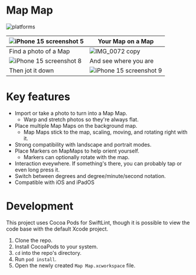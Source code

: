 # Map Map 
![platforms](https://img.shields.io/badge/platforms-iPhone%20%7C%20iPad-green)

|![iPhone 15 screenshot 5](https://github.com/benjaminRoberts01375/Map-Map/assets/61424934/d0188025-2d26-4390-909c-a6ecd39ddf36) | Your Map on a Map |
| ----------- | ----------- |
| Find a photo of a Map| ![IMG_0072 copy](https://github.com/benjaminRoberts01375/Map-Map/assets/61424934/e311c61a-800a-474f-8d27-879479278a52) |
| ![iPhone 15 screenshot 8](https://github.com/benjaminRoberts01375/Map-Map/assets/61424934/f56faeed-e7fe-4c97-a376-04307c32eee1) | And see where you are |
| Then jot it down | ![iPhone 15 screenshot 9](https://github.com/benjaminRoberts01375/Map-Map/assets/61424934/9502b529-5651-42d5-b3bb-48f22cb35426) |

# Key features
- Import or take a photo to turn into a Map Map.
    - Warp and stretch photos so they're always flat.
- Place multiple Map Maps on the background map.
    - Map Maps stick to the map, scaling, moving, and rotating right with it.
- Strong compatibility with landscape and portrait modes.
- Place Markers on MapMaps to help orient yourself.
    - Markers can optionally rotate with the map.
- Interaction eveywhere. If something's there, you can probably tap or even long press it.
- Switch between degrees and degree/minute/second notation.
- Compatible with iOS and iPadOS

# Development
This project uses Cocoa Pods for SwiftLint, though it is possible to view the code base with the default Xcode project.
1. Clone the repo.
2. Install CocoaPods to your system.
3. `cd` into the repo's directory.
4. Run `pod install`.
5. Open the newly created `Map Map.xcworkspace` file.
